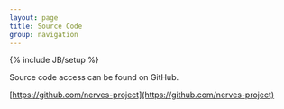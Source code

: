 ```yaml
---
layout: page
title: Source Code
group: navigation
---
```

{% include JB/setup %}

Source code access can be found on GitHub.

[https://github.com/nerves-project](https://github.com/nerves-project)

